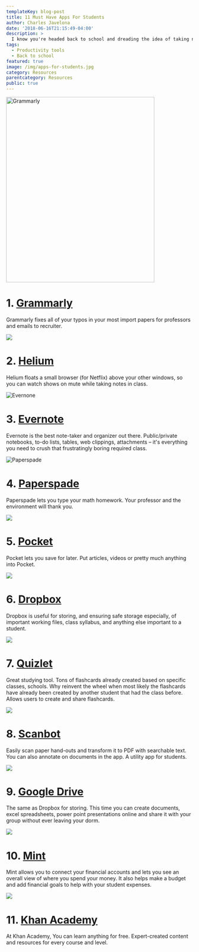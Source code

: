 ```yaml
---
templateKey: blog-post
title: 11 Must Have Apps For Students
author: Charles Javelona
date: '2018-06-16T21:15:49-04:00'
description: >
  I know you're headed back to school and dreading the idea of taking notes after a summer of playing Fortnite and other Gen Z things. Here at UnivJobs, we decided to curate a list of useful tools to make your first week of school waaaay easier. 
tags:
  - Productivity tools
  - Back to school
featured: true
image: /img/apps-for-students.jpg
category: Resources
parentcategory: Resources
public: true
---
```



<img src="https://static.grammarly.com/assets/files/362705a4f395568e62caaa114878eb21/screenshot_android.gif" alt="Grammarly" width="400px" height="500px">

# 1. [Grammarly](https://www.grammarly.com/?ref=univjobs)
Grammarly fixes all of your typos in your most import papers for professors and emails to recruiter. 

![](https://amp.businessinsider.com/images/552bedaf6bb3f72f65bd5120-750-413.jpg)
# 2. [Helium](http://heliumfloats.com/?ref=univjobs)
Helium floats a small browser (for Netflix) above your other windows, so you can watch shows on mute while taking notes in class.

![Evernone](https://evernote.com/c/assets/homepage/homepage-hero-desktop.png)
# 3. [Evernote](https://www.evernote.com/?ref=univjobs)
Evernote is the best note-taker and organizer out there. Public/private notebooks, to-do lists, tables, web clippings, attachments – it's everything you need to crush that frustratingly boring required class.

![Paperspade](https://ph-files.imgix.net/feb52cc1-459c-4167-9289-9aba2c558803?auto=format&auto=compress&codec=mozjpeg&cs=strip)
# 4. [Paperspade](https://www.paperspade.com/?ref=univjobs)
Paperspade lets you type your math homework. Your professor and the environment will thank you.

![](http://getpocket.com/i/posts/api.png)
# 5. [Pocket](https://www.getpocket.com/?ref=univjobs)
Pocket lets you save for later. Put articles, videos or pretty much anything into Pocket.

![](https://dvr.webcam/Content/images/HowItWorks_Dropbox.png)
# 6. [Dropbox](https://www.dropbox.com/register/?ref=univjobs)
 Dropbox is useful for storing, and ensuring safe storage especially, of important working files, class syllabus, and anything else important to a student.

![](https://static1.squarespace.com/static/50eca855e4b0939ae8bb12d9/t/599ed406f14aa12f9f70d51f/1503581199556/Quizlet+v3.001.png)
# 7. [Quizlet](https://www.quizlet.com/?ref=univjobs)
Great studying tool. Tons of flashcards already created based on specific classes, schools. Why reinvent the wheel when most likely the flashcards have already been created by another student that had the class before. Allows users to create and share flashcards.

![](https://scanbot.io/images/features/scanbot_features_head_phones.png)
# 8. [Scanbot](https://scanbot.io/index.html?ref=univjobs)
Easily scan paper hand-outs and transform it to PDF with searchable text. You can also annotate on documents in the app. A utility app for students.

![](https://www.google.com/drive/static/images/home/files-anywhere.jpg)
# 9. [Google Drive](https://drive.google.com/?ref=univjobs)
The same as Dropbox for storing. This time you can create documents, excel spreadsheets, power point presentations online and share it with your group without ever leaving your dorm.

![](https://walletsquirrel.com/wp-content/uploads/2016/05/Mint-App-Review-Header-Image-02-1030x695.png)
# 10. [Mint](https://mint.com/?ref=univjobs)
Mint allows you to connect your financial accounts and lets you see an overall view of where you spend your money. It also helps make a budget and add financial goals to help with your student expenses.

![](https://is3-ssl.mzstatic.com/image/thumb/Purple117/v4/b7/88/81/b7888179-9776-d1e3-d3b0-50d4ff7e6216/pr_source.png/643x0w.jpg)
# 11. [Khan Academy](https://khanacademy.org/?ref=univjobs)
At Khan Academy, You can learn anything for free. Expert-created content and resources for every course and level. 




